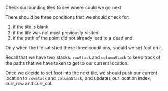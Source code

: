 <!--title={Four Directions}-->

<!--badges={Python:5,Algorithms:8}-->

<!--concepts={Stack Manipulation}-->

Check surrounding tiles to see where could we go next. 

There should be three conditions that we should check for:

1. if the tile is blank
2. if the tile was not most previously visited
3. if the path of the point did not already lead to a dead end.

Only when the tile satisfied these three conditions, should we set foot on it.

Recall that we have two stacks: `rowStack` and `columnStack` to keep track of the paths that we have taken to get to our current location.

Once we decide to set foot into the next tile, we should push our current location to `rowStack` and `columnStack`, and updates our location index, curr_row and curr_col.

